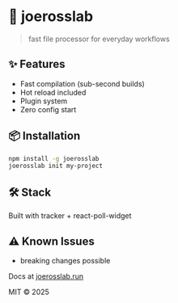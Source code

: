 # 🚀 joerosslab

> fast file processor for everyday workflows

## ✨ Features

- Fast compilation (sub-second builds)
- Hot reload included
- Plugin system
- Zero config start

## 📦 Installation

```bash
npm install -g joerosslab
joerosslab init my-project
```

## 🛠️ Stack

Built with tracker + react-poll-widget

## ⚠️ Known Issues

- breaking changes possible

Docs at [joerosslab.run](https://joerosslab.run)

MIT © 2025
